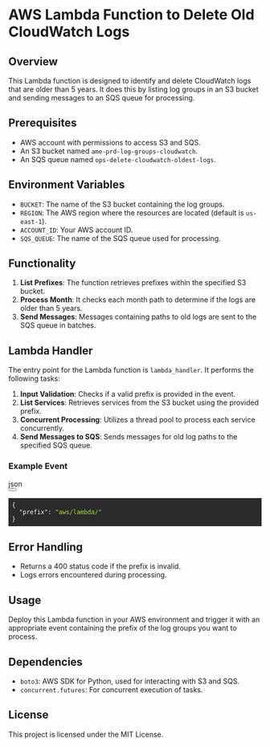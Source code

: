 <div class="Prose_prose__7AjXb Prose_presets_prose__H9VRM Prose_presets_theme-hi-contrast__LQyM9 Prose_presets_preset-lg__5CAiC"><h1>AWS Lambda Function to Delete Old CloudWatch Logs</h1>
<h2>Overview</h2>
<p>This Lambda function is designed to identify and delete CloudWatch logs that are older than 5 years. It does this by listing log groups in an S3 bucket and sending messages to an SQS queue for processing.</p>
<h2>Prerequisites</h2>
<ul>
<li>AWS account with permissions to access S3 and SQS.</li>
<li>An S3 bucket named <code>ame-prd-log-groups-cloudwatch</code>.</li>
<li>An SQS queue named <code>ops-delete-cloudwatch-oldest-logs</code>.</li>
</ul>
<h2>Environment Variables</h2>
<ul>
<li><code>BUCKET</code>: The name of the S3 bucket containing the log groups.</li>
<li><code>REGION</code>: The AWS region where the resources are located (default is <code>us-east-1</code>).</li>
<li><code>ACCOUNT_ID</code>: Your AWS account ID.</li>
<li><code>SQS_QUEUE</code>: The name of the SQS queue used for processing.</li>
</ul>
<h2>Functionality</h2>
<ol>
<li><strong>List Prefixes</strong>: The function retrieves prefixes within the specified S3 bucket.</li>
<li><strong>Process Month</strong>: It checks each month path to determine if the logs are older than 5 years.</li>
<li><strong>Send Messages</strong>: Messages containing paths to old logs are sent to the SQS queue in batches.</li>
</ol>
<h2>Lambda Handler</h2>
<p>The entry point for the Lambda function is <code>lambda_handler</code>. It performs the following tasks:</p>
<ol>
<li><strong>Input Validation</strong>: Checks if a valid prefix is provided in the event.</li>
<li><strong>List Services</strong>: Retrieves services from the S3 bucket using the provided prefix.</li>
<li><strong>Concurrent Processing</strong>: Utilizes a thread pool to process each service concurrently.</li>
<li><strong>Send Messages to SQS</strong>: Sends messages for old log paths to the specified SQS queue.</li>
</ol>
<h3>Example Event</h3>
<div class="MarkdownCodeBlock_container__nRn2j"><div class="MarkdownCodeBlock_codeBlock__rvLec force-dark"><div class="MarkdownCodeBlock_codeHeader__zWt_V"><div class="MarkdownCodeBlock_languageName__4_BF8">json</div><div class="MarkdownCodeBlock_codeActions__wvgwQ"><button class="button_root__TL8nv button_ghost__YsMI5 button_sm__hWzjK button_center__RsQ_o button_showIconOnly-compact-below___fiXt MarkdownCodeBlock_codeActionButton__xJBAg" type="button" data-theme="ghost"><svg viewBox="0 0 24 24" xmlns="http://www.w3.org/2000/svg"><path d="m21.205 7.556-5.291-5.265A.995.995 0 0 0 15.209 2h-6.5a1 1 0 0 0-1 1v2.235h2V4h4.503v4.265a1 1 0 0 0 1 1H19.5v5.5h-1.209v2H20.5a1 1 0 0 0 1-1v-7.5a.998.998 0 0 0-.295-.709Zm-4.993-2.147 1.865 1.856h-1.865V5.409Z"></path><path d="m15.996 12.791-5.291-5.265a1 1 0 0 0-.705-.29H3.5a1 1 0 0 0-1 1V21a1 1 0 0 0 1 1h11.791a1 1 0 0 0 1-1v-7.5a1 1 0 0 0-.295-.709Zm-4.993-2.147 1.865 1.856h-1.865v-1.856ZM4.5 20V9.235h4.503V13.5a1 1 0 0 0 1 1h4.288V20H4.5Z"></path></svg><span class="button_label__mCaDf"></span></button></div></div><div class="" data-collapsed="unknown"><pre class="MarkdownCodeBlock_preTag__QMZEO MarkdownCodeBlock_horizontalOverflowHidden__YPHxg" style="display: block; overflow-x: auto; background: rgb(43, 43, 43); color: rgb(248, 248, 242); padding: 0.5em;"><code class="MarkdownCodeBlock_codeTag__5BV0Z" style="white-space: pre;"><span>{
</span><span>  </span><span class="hljs-attr">"prefix"</span><span>: </span><span style="color: rgb(171, 227, 56);">"aws/lambda/"</span><span>
</span>}
</code></pre></div></div></div>
<h2>Error Handling</h2>
<ul>
<li>Returns a 400 status code if the prefix is invalid.</li>
<li>Logs errors encountered during processing.</li>
</ul>
<h2>Usage</h2>
<p>Deploy this Lambda function in your AWS environment and trigger it with an appropriate event containing the prefix of the log groups you want to process.</p>
<h2>Dependencies</h2>
<ul>
<li><code>boto3</code>: AWS SDK for Python, used for interacting with S3 and SQS.</li>
<li><code>concurrent.futures</code>: For concurrent execution of tasks.</li>
</ul>
<h2>License</h2>
<p>This project is licensed under the MIT License.</p></div>
